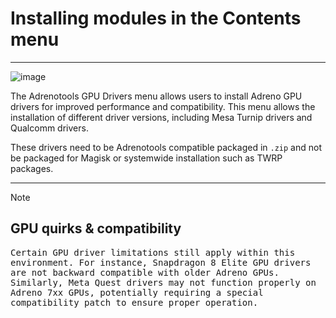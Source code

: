 # Installing modules in the Contents menu

---  

![image](https://github.com/user-attachments/assets/f4959b1b-d3c6-4d03-980d-8ad6c3670c23)  

The Adrenotools GPU Drivers menu allows users to install Adreno GPU drivers for improved performance and compatibility. This menu allows the installation of different driver versions, including Mesa Turnip drivers and Qualcomm drivers.  

These drivers need to be Adrenotools compatible packaged in `.zip` and not be packaged for Magisk or systemwide installation such as TWRP packages.  

---  
  

> [!NOTE]
> ## GPU quirks & compatibility
> <samp>Certain GPU driver limitations still apply within this environment. For instance, Snapdragon 8 Elite GPU drivers are not backward compatible with older Adreno GPUs. Similarly, Meta Quest drivers may not function properly on Adreno 7xx GPUs, potentially requiring a special compatibility patch to ensure proper operation.</samp>





